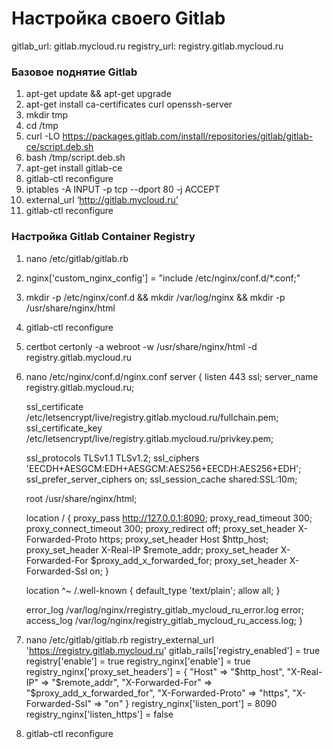 # Настройка своего Gitlab

gitlab_url: gitlab.mycloud.ru
registry_url: registry.gitlab.mycloud.ru

### Базовое поднятие Gitlab

1. apt-get update && apt-get upgrade
2. apt-get install ca-certificates curl openssh-server
3. mkdir tmp
4. cd /tmp
5. curl -LO https://packages.gitlab.com/install/repositories/gitlab/gitlab-ce/script.deb.sh
6. bash /tmp/script.deb.sh
7. apt-get install gitlab-ce
8. gitlab-ctl reconfigure
9. iptables -A INPUT -p tcp --dport 80 -j ACCEPT
10. external_url ‘http://gitlab.mycloud.ru’
11. gitlab-ctl reconfigure


### Настройка Gitlab Container Registry
1. nano /etc/gitlab/gitlab.rb
2. nginx['custom_nginx_config'] = "include /etc/nginx/conf.d/*.conf;"
3. mkdir -p /etc/nginx/conf.d &&  mkdir /var/log/nginx && mkdir -p /usr/share/nginx/html
4. gitlab-ctl reconfigure
5. certbot certonly -a webroot -w /usr/share/nginx/html -d registry.gitlab.mycloud.ru
6. nano /etc/nginx/conf.d/nginx.conf
server {
    listen       443 ssl;
    server_name  registry.gitlab.mycloud.ru;

    ssl_certificate /etc/letsencrypt/live/registry.gitlab.mycloud.ru/fullchain.pem;
    ssl_certificate_key /etc/letsencrypt/live/registry.gitlab.mycloud.ru/privkey.pem;

    ssl_protocols TLSv1.1 TLSv1.2;
    ssl_ciphers 'EECDH+AESGCM:EDH+AESGCM:AES256+EECDH:AES256+EDH';
    ssl_prefer_server_ciphers on;
    ssl_session_cache shared:SSL:10m;

    root /usr/share/nginx/html;

    location / {
        proxy_pass http://127.0.0.1:8090;
        proxy_read_timeout      300;
        proxy_connect_timeout   300;
        proxy_redirect          off;
        proxy_set_header        X-Forwarded-Proto https;
        proxy_set_header        Host              $http_host;
        proxy_set_header        X-Real-IP         $remote_addr;
        proxy_set_header        X-Forwarded-For   $proxy_add_x_forwarded_for;
        proxy_set_header        X-Forwarded-Ssl   on;
    }

    location ^~ /.well-known {
        default_type 'text/plain';
        allow all;
    }

    error_log   /var/log/nginx/rregistry_gitlab_mycloud_ru_error.log error;
    access_log  /var/log/nginx/registry_gitlab_mycloud_ru_access.log;
}
7.  nano /etc/gitlab/gitlab.rb
registry_external_url 'https://registry.gitlab.mycloud.ru'
gitlab_rails['registry_enabled'] = true
registry['enable'] = true
registry_nginx['enable'] = true
registry_nginx['proxy_set_headers'] = {
  "Host" => "$http_host",
  "X-Real-IP" => "$remote_addr",
  "X-Forwarded-For" => "$proxy_add_x_forwarded_for",
  "X-Forwarded-Proto" => "https",
  "X-Forwarded-Ssl" => "on"
}
registry_nginx['listen_port'] = 8090
registry_nginx['listen_https'] = false
8. gitlab-ctl reconfigure





